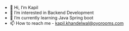 - 👋 Hi, I’m Kapil
- 👀 I’m interested in Backend Development
- 🌱 I’m currently learning Java Spring boot
- 📫 How to reach me - kapil.khandelwal@oyorooms.com

<!---
kapiloyo/kapiloyo is a ✨ special ✨ repository because its `README.md` (this file) appears on your GitHub profile.
You can click the Preview link to take a look at your changes.
--->
